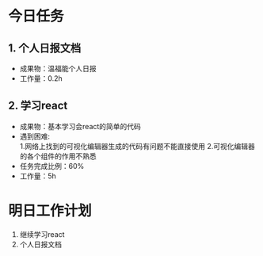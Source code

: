 # 今日任务

## 1. 个人日报文档
- 成果物：温福能个人日报
- 工作量：0.2h  

## 2. 学习react
- 成果物：基本学习会react的简单的代码
- 遇到困难:  
    1.网络上找到的可视化编辑器生成的代码有问题不能直接使用
    2.可视化编辑器的各个组件的作用不熟悉
- 任务完成比例：60%  
- 工作量：5h


# 明日工作计划
1. 继续学习react
2. 个人日报文档